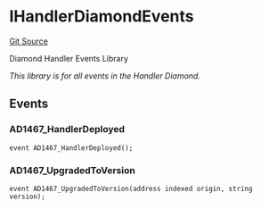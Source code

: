 # IHandlerDiamondEvents
[Git Source](https://github.com/thrackle-io/rules-engine/blob/0add9b8cd140006448dad92dd54fc23fca23f012/src/common/IEvents.sol)

Diamond Handler Events Library

*This library is for all events in the Handler Diamond.*


## Events
### AD1467_HandlerDeployed

```solidity
event AD1467_HandlerDeployed();
```

### AD1467_UpgradedToVersion

```solidity
event AD1467_UpgradedToVersion(address indexed origin, string version);
```

